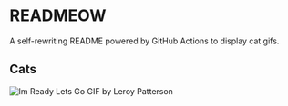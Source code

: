 # READMEOW

A self-rewriting README powered by GitHub Actions to display cat gifs.

## Cats

![Im Ready Lets Go GIF by Leroy Patterson](https://media4.giphy.com/media/CjmvTCZf2U3p09Cn0h/200.gif?cid=9acd02dapp2t2xq248k70nqpdnu8ip0elgqot44vfuvfvv90&ep=v1_gifs_search&rid=200.gif&ct=g)
